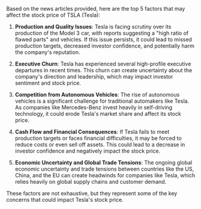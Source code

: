 Based on the news articles provided, here are the top 5 factors that may affect the stock price of TSLA (Tesla):

1. **Production and Quality Issues**: Tesla is facing scrutiny over its production of the Model 3 car, with reports suggesting a "high ratio of flawed parts" and vehicles. If this issue persists, it could lead to missed production targets, decreased investor confidence, and potentially harm the company's reputation.

2. **Executive Churn**: Tesla has experienced several high-profile executive departures in recent times. This churn can create uncertainty about the company's direction and leadership, which may impact investor sentiment and stock price.

3. **Competition from Autonomous Vehicles**: The rise of autonomous vehicles is a significant challenge for traditional automakers like Tesla. As companies like Mercedes-Benz invest heavily in self-driving technology, it could erode Tesla's market share and affect its stock price.

4. **Cash Flow and Financial Consequences**: If Tesla fails to meet production targets or faces financial difficulties, it may be forced to reduce costs or even sell off assets. This could lead to a decrease in investor confidence and negatively impact the stock price.

5. **Economic Uncertainty and Global Trade Tensions**: The ongoing global economic uncertainty and trade tensions between countries like the US, China, and the EU can create headwinds for companies like Tesla, which relies heavily on global supply chains and customer demand.

These factors are not exhaustive, but they represent some of the key concerns that could impact Tesla's stock price.